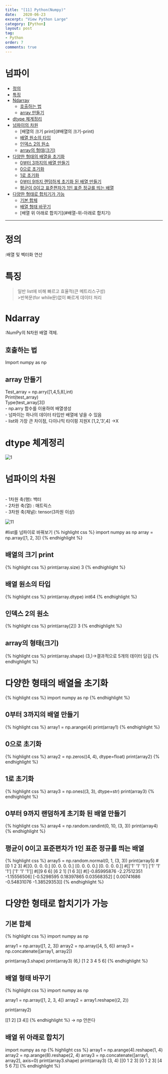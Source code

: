 ```yaml
---
title: "[11] Python(Numpy)"
date:   2020-06-23
excerpt: "View Python Large"
category: [Python]
layout: post
tag:
- Python
order: 7
comments: true
---
```


# 넘파이

- [정의](#정의)
- [특징](#특징)
- [Ndarray](#ndarray)
  * [호출하는 법](#호출하는-법)
  * [array 만들기](#array-만들기)
- [dtype 체계정리](#dtype-체계정리)
- [넘파이의 차원](#넘파이의-차원)
  * [배열의 크기 print](#배열의 크기-print)
  * [배열 원소의 타입](#배열-원소의-타입)
  * [인덱스 2의 원소](#인덱스-2의-원소)
  * [array의 형태(크기)](#array의-형태(크기))
- [다양한 형태의 배열을 초기화](#다양한-형태의-배열을-초기화)
  * [0부터 3까지의 배열 만들기](#0부터-3까지의-배열-만들기)
  * [0으로 초기화](#0으로-초기화)
  * [1로 초기화](#11로-초기화)
  * [0부터 9까지 랜덤하게 초기화 된 배열 만들기](#0부터-9까지-랜덤하게-초기화-된-배열-만들기)
  * [평균이 0이고 표준편차가 1인 표준 정규를 띄는 배열](#평균이-0이고-표준편차가-1인-표준-정규를-띄는-배열)
- [다양한 형태로 합치기가 가능](#다양한-형태로-합치기가-가능)
  * [기본 합체](#기본-합체)
  * [배열 형태 바꾸기](#배열-형태-바꾸기)
  * [배열 위 아래로 합치기](#배열-위-아래로 합치기)
----

# 정의
:배열 및 벡터화 연산
# 특징
>일반 list에 비해 빠르고 효율적(큰 메트리스구성)
<br>>반복문(for while문)없이 빠르게 데이터 처리

# Ndarray
:NumPy의 N차원 배열 객체.
## 호출하는 법
 Import numpy as np
## array 만들기
 Test_array = np.arry([1,4,5,8],int)
<br> Print(test_array)
<br> Type(test_array[3])
<br> - np.arry 함수를 이용하여 배열생성
<br> - 넘파이는 하나의 데이터 타입만 배열에 넣을 수 있음
<br> - list와 가장 큰 차이점, 다이나믹 타이핑 지원X
   [1,2,’3’,4] ->X

# dtype 체계정리

![1](https://raw.githubusercontent.com/yerimoh/yerimoh.github.io/main/assets/img/11.png)
 
# 넘파이의 차원
			
<br>- 1차원 축(행): 백터 
<br>- 2차원 축(열) : 매트릭스
<br>- 3차원 축(채널): tensor(3차원 이상) 

![11](https://raw.githubusercontent.com/yerimoh/yerimoh.github.io/main/assets/img/1.png)


#list를 넘파이로 바꿔보기
{% highlight css %}
import numpy as np
array = np.array([1, 2, 3])
{% endhighlight %}
## 배열의 크기 print
{% highlight css %}
print(array.size)
 3
{% endhighlight %}
## 배열 원소의 타입
{% highlight css %}
print(array.dtype) 
int64
{% endhighlight %}
## 인덱스 2의 원소
{% highlight css %}
print(array[2]) 
3
{% endhighlight %}
## array의 형태(크기)
{% highlight css %}
print(array.shape)
(3,)->결과적으로 5개의 데이터 담김
{% endhighlight %}
# 다양한 형태의 배열을 초기화
{% highlight css %}
import numpy as np
{% endhighlight %}
## 0부터 3까지의 배열 만들기
{% highlight css %}
array1 = np.arange(4)
print(array1)
{% endhighlight %}

## 0으로 초기화
{% highlight css %}
array2 = np.zeros((4, 4), dtype=float)
print(array2)
{% endhighlight %}
## 1로 초기화
{% highlight css %}
array3 = np.ones((3, 3), dtype=str)
print(array3)
{% endhighlight %}
## 0부터 9까지 랜덤하게 초기화 된 배열 만들기
{% highlight css %}
array4 = np.random.randint(0, 10, (3, 3))
print(array4)
{% endhighlight %}
## 평균이 0이고 표준편차가 1인 표준 정규를 띄는 배열
{% highlight css %}
array5 = np.random.normal(0, 1, (3, 3))
print(array5)
#[0 1 2 3]
#[[0. 0. 0. 0.]
[0. 0. 0. 0.]
[0. 0. 0. 0.]
[0. 0. 0. 0.]]
#[['1' '1' '1']
['1' '1' '1']
  ['1' '1' '1']]
#[[9 6 6]
  [6 2 1]
  [1 6 3]]
#[[-0.85995876 -2.27512351 -1.15556506]
  [-0.5298595   0.18397865  0.03568352]
  [ 0.00741686 -0.54831076 -1.38529353]]
{% endhighlight %}
# 다양한 형태로 합치기가 가능
## 기본 합체
{% highlight css %}
import numpy as np

array1 = np.array([1, 2, 3]) 
array2 = np.array([4, 5, 6])
array3 = np.concatenate([array1, array2])

print(array3.shape)
print(array3)
(6,)
[1 2 3 4 5 6]
{% endhighlight %}

## 배열 형태 바꾸기
{% highlight css %}
import numpy as np

array1 = np.array([1, 2, 3, 4])
array2 = array1.reshape((2, 2))

print(array2)

[[1 2]
 [3 4]]
{% endhighlight %} 
-> np 안쓴다


## 배열 위 아래로 합치기
import numpy as np
{% highlight css %}
array1 = np.arange(4).reshape(1, 4)
array2 = np.arange(8).reshape(2, 4)
array3 = np.concatenate([array1, array2], axis=0)
print(array3.shape)
print(array3)
(3, 4)
[[0 1 2 3]
 [0 1 2 3]
 [4 5 6 7]]
{% endhighlight %}
